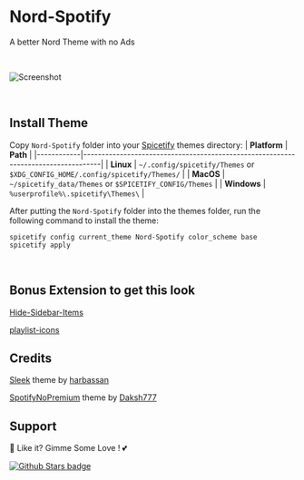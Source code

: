 # Nord-Spotify

A better Nord Theme with no Ads

<br />

![Screenshot](https://raw.githubusercontent.com/Tetrax-10/Spicetify-Themes/master/screenshot.png)

<br />

## Install Theme
Copy `Nord-Spotify` folder into your [Spicetify](https://github.com/spicetify/spicetify-cli) themes directory:
| **Platform** | **Path**                                                                            |
|------------|-----------------------------------------------------------------------------------|
| **Linux**      | `~/.config/spicetify/Themes` or `$XDG_CONFIG_HOME/.config/spicetify/Themes/` |
| **MacOS**      | `~/spicetify_data/Themes` or `$SPICETIFY_CONFIG/Themes`                      |
| **Windows**    | `%userprofile%\.spicetify\Themes\`                                              |

After putting the `Nord-Spotify` folder into the themes folder, run the following command to install the theme:
```
spicetify config current_theme Nord-Spotify color_scheme base
spicetify apply
```

<br />

## Bonus Extension to get this look

[Hide-Sidebar-Items](https://github.com/Tetrax-10/Spicetify-Extensions)

[playlist-icons](https://github.com/jeroentvb/spicetify-playlist-icons)

## Credits

[Sleek](https://github.com/spicetify/spicetify-themes/tree/master/Sleek) theme by [harbassan](https://github.com/harbassan)

[SpotifyNoPremium](https://github.com/Daksh777/SpotifyNoPremium) theme by [Daksh777](https://github.com/Daksh777)

## Support
🌟 Like it? Gimme Some Love ! 💕

[![Github Stars badge](https://img.shields.io/github/stars/Tetrax-10/Spicetify-Extensions?logo=github&style=social)](https://github.com/Tetrax-10/Spicetify-Extensions)
